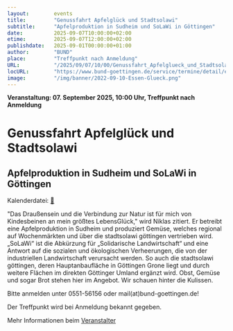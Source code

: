 ```yaml
---
layout:        events
title:         "Genussfahrt Apfelglück und Stadtsolawi"
subtitle:      "Apfelproduktion in Sudheim und SoLaWi in Göttingen"
date:          2025-09-07T10:00:00+02:00
etime:         2025-09-07T12:00:00+02:00
publishdate:   2025-09-01T00:00:00+01:00
author:        "BUND"
place:         "Treffpunkt nach Anmeldung"
URL:           "/2025/09/07/10/00/Genussfahrt_Apfelglueck_und_Stadtsolawi"
locURL:        "https://www.bund-goettingen.de/service/termine/detail/event/genussfahrt-apfelglueck-stadtsolawi/"
image:         "/img/banner/2022-09-10-Essen-Glueck.png"
---
```


**Veranstaltung: 07. September 2025, 10:00 Uhr, Treffpunkt nach Anmeldung**

Genussfahrt Apfelglück und Stadtsolawi
===========

Apfelproduktion in Sudheim und SoLaWi in Göttingen
-----------


Kalenderdatei: [📆](/ics/2025-09-07_10-00_genussfahrt_apfelglueck_und_stadtsolawi.ics)

"Das Draußensein und die Verbindung zur Natur ist für mich von Kindesbeinen an mein größtes LebensGlück," wird Niklas zitiert. Er betreibt eine Apfelproduktion in Sudheim und produziert Gemüse, welches regional auf Wochenmärkten und über die stadtsolawi göttingen vertrieben wird.
„SoLaWi“ ist die Abkürzung für „Solidarische Landwirtschaft“ und eine Antwort auf die sozialen und ökologischen Verheerungen, die von der industriellen Landwirtschaft verursacht werden. So auch die stadtsolawi göttingen, deren Hauptanbaufläche in Göttingen Grone liegt und durch weitere Flächen im direkten Göttinger Umland ergänzt wird. Obst, Gemüse und sogar Brot stehen hier im Angebot. Wir schauen hinter die Kulissen.

Bitte anmelden unter 0551-56156 oder mail(at)bund-goettingen.de!

Der Treffpunkt wird bei Anmeldung bekannt gegeben.


Mehr Informationen beim [Veranstalter](https://www.bund-goettingen.de/service/termine/detail/event/genussfahrt-apfelglueck-stadtsolawi/)
